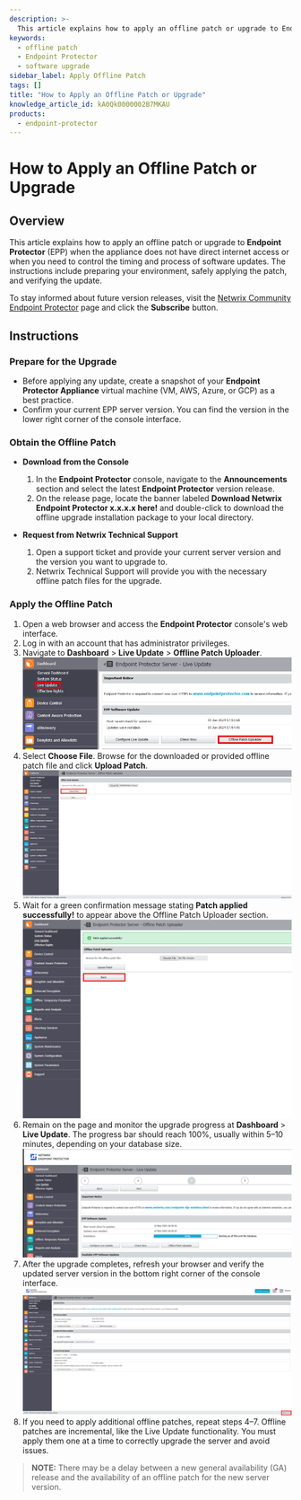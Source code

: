 ```yaml
---
description: >-
  This article explains how to apply an offline patch or upgrade to Endpoint Protector (EPP) when the appliance does not have direct internet access or when you need to control the timing and process of software updates.
keywords:
  - offline patch
  - Endpoint Protector
  - software upgrade
sidebar_label: Apply Offline Patch
tags: []
title: "How to Apply an Offline Patch or Upgrade"
knowledge_article_id: kA0Qk0000002B7MKAU
products:
  - endpoint-protector
---
```


# How to Apply an Offline Patch or Upgrade

## Overview

This article explains how to apply an offline patch or upgrade to **Endpoint Protector** (EPP) when the appliance does not have direct internet access or when you need to control the timing and process of software updates. The instructions include preparing your environment, safely applying the patch, and verifying the update.

To stay informed about future version releases, visit the [Netwrix Community Endpoint Protector](https://community.netwrix.com/c/products/endpoint-protector/22) page and click the **Subscribe** button.

## Instructions

### Prepare for the Upgrade

- Before applying any update, create a snapshot of your **Endpoint Protector Appliance** virtual machine (VM, AWS, Azure, or GCP) as a best practice.
- Confirm your current EPP server version. You can find the version in the lower right corner of the console interface.

### Obtain the Offline Patch

- **Download from the Console**
  1. In the **Endpoint Protector** console, navigate to the **Announcements** section and select the latest **Endpoint Protector** version release.
  2. On the release page, locate the banner labeled **Download Netwrix Endpoint Protector x.x.x.x here!** and double-click to download the offline upgrade installation package to your local directory.

- **Request from Netwrix Technical Support**
  1. Open a support ticket and provide your current server version and the version you want to upgrade to.
  2. Netwrix Technical Support will provide you with the necessary offline patch files for the upgrade.

### Apply the Offline Patch

1. Open a web browser and access the **Endpoint Protector** console's web interface.
2. Log in with an account that has administrator privileges.
3. Navigate to **Dashboard** > **Live Update** > **Offline Patch Uploader**.  
   ![Offline Patch Uploader option in EPP Software Update section](./images/servlet_image_06bccc2709d5.png)
4. Select **Choose File**. Browse for the downloaded or provided offline patch file and click **Upload Patch**.  
   ![Upload Patch button in Offline Patch Uploader](./images/servlet_image_c1cc54905886.png)
5. Wait for a green confirmation message stating **Patch applied successfully!** to appear above the Offline Patch Uploader section.  
   ![Patch applied successfully banner in Offline Patch Uploader](./images/servlet_image_6bd0b54ef795.png)
6. Remain on the page and monitor the upgrade progress at **Dashboard** > **Live Update**. The progress bar should reach 100%, usually within 5–10 minutes, depending on your database size.  
   ![Upgrade progress bar in Live Update section](./images/servlet_image_65b2f6cd5406.png)
7. After the upgrade completes, refresh your browser and verify the updated server version in the bottom right corner of the console interface.  
   ![Endpoint Protector version number in the console interface](./images/servlet_image_138e8d943c1b.png)
8. If you need to apply additional offline patches, repeat steps 4–7. Offline patches are incremental, like the Live Update functionality. You must apply them one at a time to correctly upgrade the server and avoid issues.

> **NOTE:** There may be a delay between a new general availability (GA) release and the availability of an offline patch for the new server version.